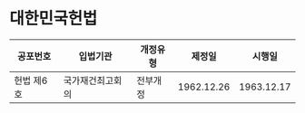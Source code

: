 # 대한민국헌법
| 공포번호 | 입법기관 | 개정유형 | 제정일 | 시행일 |
|---|---|---|---|---|
| 헌법 제6호| 국가재건최고회의| 전부개정 | 1962.12.26| 1963.12.17 |